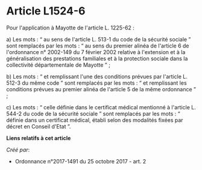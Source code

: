 # Article L1524-6

Pour l'application à Mayotte de l'article L. 1225-62 :

a) Les mots : “ au sens de l'article L. 513-1 du code de la sécurité sociale ” sont remplacés par les mots : “ au sens du
premier alinéa de l'article 6 de l'ordonnance n° 2002-149 du 7 février 2002 relative à l'extension et à la généralisation des
prestations familiales et à la protection sociale dans la collectivité départementale de Mayotte ” ;

b) Les mots : “ et remplissant l'une des conditions prévues par l'article L. 512-3 du même code ” sont remplacés par les
mots : “ et remplissant les conditions prévues au premier alinéa de l'article 5 de la même ordonnance ” ;

c) Les mots : “ celle définie dans le certificat médical mentionné à l'article L. 544-2 du code de la sécurité sociale ” sont
remplacés par les mots : “ définie dans un certificat médical, établi selon des modalités fixées par décret en Conseil d'Etat
”.

**Liens relatifs à cet article**

_Créé par_:

  - Ordonnance n°2017-1491 du 25 octobre 2017 - art. 2
